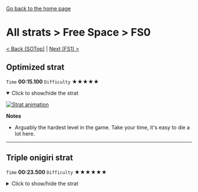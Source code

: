 [Go back to the home page](https://github.com/Doublevil/scbspeedrun)

# All strats > Free Space > FS0

[< Back (SOTop)](https://github.com/Doublevil/scbspeedrun/blob/main/levels/all_lvl/SO/SOTop.md) | [Next (FS1) >](https://github.com/Doublevil/scbspeedrun/blob/main/levels/all_lvl/FS/FS1.md)

## Optimized strat

`Time` **00:15.100** `Difficulty` ★★★★★
<details open>
  <summary>Click to show/hide the strat</summary>

  [![Strat animation](https://github.com/Doublevil/scbspeedrun/blob/main/media/levels/FS/FS0_OptimizedStrat.webp)](https://github.com/Doublevil/scbspeedrun/blob/main/media/levels/FS/FS0_OptimizedStrat.mp4?raw=true)

  **Notes**
  - Arguably the hardest level in the game. Take your time, it's easy to die a lot here.
</details>

---
## Triple onigiri strat

`Time` **00:23.500** `Difficulty` ★★★★★★
<details>
  <summary>Click to show/hide the strat</summary>

  [![Strat animation](https://github.com/Doublevil/scbspeedrun/blob/main/media/levels/FS/FS0_TripleOnigiri.webp)](https://github.com/Doublevil/scbspeedrun/blob/main/media/levels/FS/FS0_TripleOnigiri.mp4?raw=true)

  **Notes**
  - Hardest strat in the game. Take your time, don't go as fast as the video.
  - Don't hesitate too much either, as overthinking will lead to death, and death is more costly if you spent time idling.
  - If you're not confident on the last onigiri, collect the first 2 and finish the level first. You might lose less time working on that 3rd one if you don't have to collect everything every time. See the 100% route "Optimized strat" to help you with that.
  - The techniques used in this strat are all fast, but reasonable.
  - For instance, the forward-reverse dash on the first onigiri looks crazy hard, but the alternatives would be at least equally insane.
  - Similarly, the last section is done with voltage cart because it's both fast and relatively consistent, when compared with alternative strategies.
  - The first voltage after grabbing the last onigiri will always clear that wall jump obstacle when done exactly in this way. Always start at the back wall of the onigiri room, and flick up at the center of the passageway. If you flick up too early (grazing the left glitch wall), you will hit the ceiling; zigzag just a little bit to save it. If you flick up too late (grazing the right glitch wall), you won't clear the obstacle; you'll need to clear it normally with a wall jump, use voltage again, or use triple jump to get to the other side.
</details>
